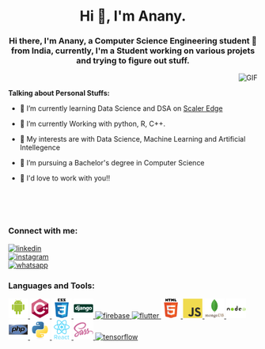 <h1 align="center">Hi 👋, I'm Anany.</h1>
    <h3 align="center">Hi there, I'm Anany, a Computer Science Engineering student 🚀 from
        India, currently, I'm a Student working on various projets and trying to figure out stuff.</h3>
        
<a target="blank" rel="noopener noreferrer" href="https://camo.githubusercontent.com/bb27b9c1df90df738e91a54665d3adb08f60583fad2f266ffbde14508e6dc918/68747470733a2f2f692e70696e696d672e636f6d2f6f726967696e616c732f65342f32362f37302f65343236373032656466383734623138316163656431653266613563366364652e676966">
  <img align="right" alt="GIF" src="https://camo.githubusercontent.com/bb27b9c1df90df738e91a54665d3adb08f60583fad2f266ffbde14508e6dc918/68747470733a2f2f692e70696e696d672e636f6d2f6f726967696e616c732f65342f32362f37302f65343236373032656466383734623138316163656431653266613563366364652e676966" data-canonical-src="https://i.pinimg.com/originals/e4/26/70/e426702edf874b181aced1e2fa5c6cde.gif" style ="max-width:100%;">
  
  </a>
 <br>
<p>
  <strong>Talking about Personal Stuffs:</strong>
 </p>



  - 🔭 I’m currently learning Data Science and DSA on [Scaler Edge](https://www.scaler.com/academy/profile/a08c842f80b1/)

  - 🌱 I’m currently Working with python, R, C++.

  - 🤔 My interests are with Data Science, Machine Learning and Artificial Intellegence

  - 💼 I’m pursuing a Bachelor's degree in Computer Science

  - 💬 I'd love to work with you!!
<br>

<br>

<br>
<h3 align="left">Connect with me:</h3>
    <p align="left">
        </a>
        <a href="https://drive.google.com/file/d/1pnnsvZev3c2l3PGn53_StfpScDVyBp6K/view?usp=sharing" rel="nofollow">
            <a href="https://www.linkedin.com/in/ananya-kumar-gangver/" rel="nofollow">
                <img align="left" alt width="22px"
                    src="https://camo.githubusercontent.com/d659d2bac00c01b42bffbae84bdc121e828b8fecd5b4949ffa2575f5d9e4a371/68747470733a2f2f63646e2e6a7364656c6976722e6e65742f6e706d2f73696d706c652d69636f6e734076332f69636f6e732f6c696e6b6564696e2e737667"
                    data-canonical-src="https://cdn.jsdelivr.net/npm/simple-icons@v3/icons/linkedin.svg"
                    style="max-width:100%;">
            </a>
            <a href="https://www.linkedin.com/in/ananya-kumar-gangver/" ref="nofollow">
                <img src="https://camo.githubusercontent.com/b6971a4af903a7270ef9d19766473b9b42b00c182539218959c2e80657da63d1/68747470733a2f2f696d672e736869656c64732e696f2f776562736974653f6c6162656c3d4c696e6b6564696e267374796c653d666f722d7468652d62616467652675726c3d68747470732533412532462532466c696e6b6564696e2e636f6d"
                    alt="linkedin"
                    data-canonical-src="https://img.shields.io/website?label=Linkedin&style=for-the-badge&url=https%3A%2F%2Flinkedin.com"
                    style="max-width:100%;">
            </a>
            <br>
            <a href="https://www.instagram.com/gangver_anany/" rel="nofollow">
                <img align="left" alt width="22px"
                    src="https://camo.githubusercontent.com/c80f9763ed06d4ab9fbcc1a74b8b74cd95e4c7f82d3f1f70233994f236a0faeb/68747470733a2f2f63646e2e6a7364656c6976722e6e65742f6e706d2f73696d706c652d69636f6e734076332f69636f6e732f696e7374616772616d2e737667"
                    data-canonical-src="https://cdn.jsdelivr.net/npm/simple-icons@v3/icons/instagram.svg"
                    style="max-width:100%;">
            </a>
            <a href="https://www.instagram.com/gangver_anany/" rel="nofollow">
                <img src="https://camo.githubusercontent.com/9048f4efad5c25a663142d85799ae46dd2df702ecf68c44006825a7bf26de977/68747470733a2f2f696d672e736869656c64732e696f2f776562736974653f6c6162656c3d496e7374616772616d267374796c653d666f722d7468652d62616467652675726c3d6874747073253341253246253246696e7374616772616d2e636f6d"
                    alt="instagram"
                    data-canonical-src="https://img.shields.io/website?label=Instagram&style=for-the-badge&url=https%3A%2F%2Finstagram.com"
                    style="max-width:100%;">
            </a>
            <br>
            <a href="https://wa.me/7987537992" rel="nofollow">
                <img align="left" alt width="22px"
                    src="https://camo.githubusercontent.com/54d963d2edf72319b1090a734baf6bcbe792b9d6559e9a829ee9147e2a3e2f85/68747470733a2f2f63646e2e6a7364656c6976722e6e65742f6e706d2f73696d706c652d69636f6e734076332f69636f6e732f77686174736170702e737667"
                    data-canonical-src="https://cdn.jsdelivr.net/npm/simple-icons@v3/icons/whatsapp.svg"
                    style="max-width:100%;">
            </a>
            <a href="https://wa.me/7987537992" rel="nofollow">
                <img src="https://camo.githubusercontent.com/2ce1129f67ce3732fe91b4e99cf9cf21c38d7cd3c8a1174fcd4e707825ee47be/68747470733a2f2f696d672e736869656c64732e696f2f776562736974653f6c6162656c3d5768617473617070267374796c653d666f722d7468652d62616467652675726c3d687474707325334125324625324677686174736170702e636f6d"
                    alt="whatsapp"
                    data-canonical-src="https://img.shields.io/website?label=Whatsapp&style=for-the-badge&url=https%3A%2F%2Fwhatsapp.com"
                    style="max-width:100%;">
            </a>


<h3 align="left">Languages and Tools:</h3>
<p align="left"> <a href="https://developer.android.com" target="_blank"> <img src="https://raw.githubusercontent.com/devicons/devicon/master/icons/android/android-original-wordmark.svg" alt="android" width="40" height="40"/> </a> <a href="https://www.w3schools.com/cpp/" target="_blank"> <img src="https://raw.githubusercontent.com/devicons/devicon/master/icons/cplusplus/cplusplus-original.svg" alt="cplusplus" width="40" height="40"/> </a> <a href="https://www.w3schools.com/css/" target="_blank"> <img src="https://raw.githubusercontent.com/devicons/devicon/master/icons/css3/css3-original-wordmark.svg" alt="css3" width="40" height="40"/> </a> <a href="https://www.djangoproject.com/" target="_blank"> <img src="https://raw.githubusercontent.com/devicons/devicon/master/icons/django/django-original.svg" alt="django" width="40" height="40"/> </a> <a href="https://firebase.google.com/" target="_blank"> <img src="https://www.vectorlogo.zone/logos/firebase/firebase-icon.svg" alt="firebase" width="40" height="40"/> </a> <a href="https://flutter.dev" target="_blank"> <img src="https://www.vectorlogo.zone/logos/flutterio/flutterio-icon.svg" alt="flutter" width="40" height="40"/> </a> <a href="https://www.w3.org/html/" target="_blank"> <img src="https://raw.githubusercontent.com/devicons/devicon/master/icons/html5/html5-original-wordmark.svg" alt="html5" width="40" height="40"/> </a> <a href="https://developer.mozilla.org/en-US/docs/Web/JavaScript" target="_blank"> <img src="https://raw.githubusercontent.com/devicons/devicon/master/icons/javascript/javascript-original.svg" alt="javascript" width="40" height="40"/> </a> <a href="https://www.mongodb.com/" target="_blank"> <img src="https://raw.githubusercontent.com/devicons/devicon/master/icons/mongodb/mongodb-original-wordmark.svg" alt="mongodb" width="40" height="40"/> </a> <a href="https://www.microsoft.com/en-us/sql-server" target="_blank">  </a> <a href="https://nodejs.org" target="_blank"> <img src="https://raw.githubusercontent.com/devicons/devicon/master/icons/nodejs/nodejs-original-wordmark.svg" alt="nodejs" width="40" height="40"/> </a> <a href="https://www.php.net" target="_blank"> <img src="https://raw.githubusercontent.com/devicons/devicon/master/icons/php/php-original.svg" alt="php" width="40" height="40"/> </a> <a href="https://www.python.org" target="_blank"> <img src="https://raw.githubusercontent.com/devicons/devicon/master/icons/python/python-original.svg" alt="python" width="40" height="40"/> </a> <a href="https://reactjs.org/" target="_blank"> <img src="https://raw.githubusercontent.com/devicons/devicon/master/icons/react/react-original-wordmark.svg" alt="react" width="40" height="40"/> </a> <a href="https://sass-lang.com" target="_blank"> <img src="https://raw.githubusercontent.com/devicons/devicon/master/icons/sass/sass-original.svg" alt="sass" width="40" height="40"/> </a> <a href="https://www.tensorflow.org" target="_blank"> <img src="https://www.vectorlogo.zone/logos/tensorflow/tensorflow-icon.svg" alt="tensorflow" width="40" height="40"/> </a> </p>
